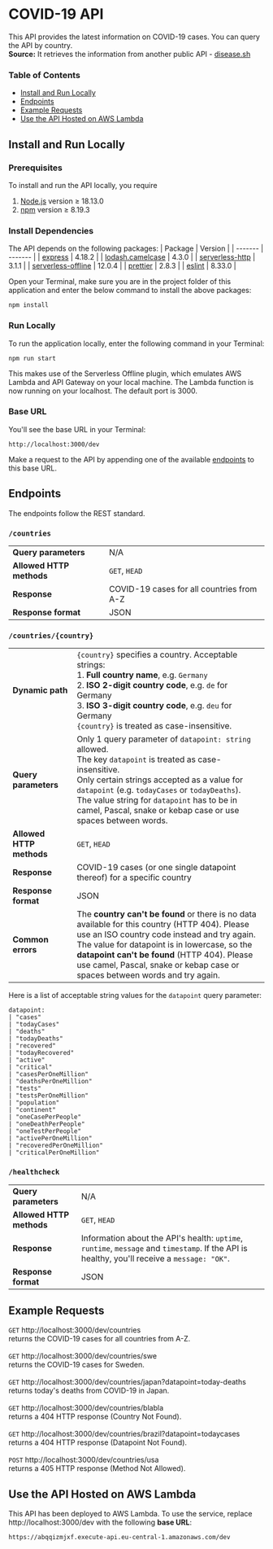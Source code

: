 # COVID-19 API

This API provides the latest information on COVID-19 cases. You can query the API by country.
\
**Source:** It retrieves the information from another public API - [disease.sh](https://disease.sh/)

### Table of Contents

- [Install and Run Locally](#local)
- [Endpoints](#endpoints)
- [Example Requests](#examples)
- [Use the API Hosted on AWS Lambda](#aws)

<a name="local"></a>

## Install and Run Locally

### Prerequisites

To install and run the API locally, you require

1. [Node.js](https://nodejs.org/en/) version ≥ 18.13.0
2. [npm](https://docs.npmjs.com/downloading-and-installing-node-js-and-npm) version ≥ 8.19.3

### Install Dependencies

The API depends on the following packages:
| Package | Version |
| ------- | ------- |
| [express](https://www.npmjs.com/package/express) | 4.18.2 |
| [lodash.camelcase](https://www.npmjs.com/package/lodash.camelcase) | 4.3.0 |
| [serverless-http](https://www.npmjs.com/package/serverless-http) | 3.1.1 |
| [serverless-offline](https://www.npmjs.com/package/serverless-offline) | 12.0.4 |
| [prettier](https://www.npmjs.com/package/prettier) | 2.8.3 |
| [eslint](https://www.npmjs.com/package/eslint) | 8.33.0 |

Open your Terminal, make sure you are in the project folder of this application and enter the below command to install the above packages:

```
npm install
```

### Run Locally

To run the application locally, enter the following command in your Terminal:

```
npm run start
```

This makes use of the Serverless Offline plugin, which emulates AWS Lambda and API Gateway on your local machine. The Lambda function is now running on your localhost. The default port is 3000.

### Base URL

You'll see the base URL in your Terminal:

```
http://localhost:3000/dev
```

Make a request to the API by appending one of the available [endpoints](#endpoints) to this base URL.

<a name="endpoints"></a>

## Endpoints

The endpoints follow the REST standard.

### `/countries`

|                          |                                           |
| ------------------------ | ----------------------------------------- |
| **Query parameters**     | N/A                                       |
| **Allowed HTTP methods** | `GET`, `HEAD`                             |
| **Response**             | COVID-19 cases for all countries from A-Z |
| **Response format**      | JSON                                      |

### `/countries/{country}`

<!-- prettier-ignore -->
|     |     |
| --- | --- |
| **Dynamic path** | `{country}` specifies a country. Acceptable strings:<br>1. **Full country name**, e.g. `Germany`<br>2. **ISO 2-digit country code**, e.g. `de` for Germany<br>3. **ISO 3-digit country code**, e.g. `deu` for Germany<br>`{country}` is treated as case-insensitive. |
| **Query parameters**     | Only 1 query parameter of `datapoint: string` allowed.<br>The key `datapoint` is treated as case-insensitive.<br>Only certain strings accepted as a value for `datapoint` (e.g. `todayCases` or `todayDeaths`).<br>The value string for `datapoint` has to be in camel, Pascal, snake or kebap case or use spaces between words.<br> |
| **Allowed HTTP methods** | `GET`, `HEAD`                                                           |
| **Response**             | COVID-19 cases (or one single datapoint thereof) for a specific country |
| **Response format**      | JSON                                                                    |
| **Common errors**        | The **country can't be found** or there is no data available for this country (HTTP 404). Please use an ISO country code instead and try again.<br>The value for datapoint is in lowercase, so the **datapoint can't be found** (HTTP 404). Please use camel, Pascal, snake or kebap case or spaces between words and try again. |

Here is a list of acceptable string values for the `datapoint` query parameter:

```
datapoint:
| "cases"
| "todayCases"
| "deaths"
| "todayDeaths"
| "recovered"
| "todayRecovered"
| "active"
| "critical"
| "casesPerOneMillion"
| "deathsPerOneMillion"
| "tests"
| "testsPerOneMillion"
| "population"
| "continent"
| "oneCasePerPeople"
| "oneDeathPerPeople"
| "oneTestPerPeople"
| "activePerOneMillion"
| "recoveredPerOneMillion"
| "criticalPerOneMillion"
```

### `/healthcheck`

<!-- prettier-ignore -->
|                          |               |
| ------------------------ | ------------- |
| **Query parameters**     | N/A           |
| **Allowed HTTP methods** | `GET`, `HEAD` |
| **Response**             | Information about the API's health: `uptime`, `runtime`, `message` and `timestamp`. If the API is healthy, you'll receive a `message: "OK"`. |
| **Response format**      | JSON          |

<a name="examples"></a>

## Example Requests

`GET` http://localhost:3000/dev/countries
\
returns the COVID-19 cases for all countries from A-Z.
\
\
`GET` http://localhost:3000/dev/countries/swe
\
returns the COVID-19 cases for Sweden.
\
\
`GET` http://localhost:3000/dev/countries/japan?datapoint=today-deaths
\
returns today's deaths from COVID-19 in Japan.
\
\
`GET` http://localhost:3000/dev/countries/blabla
\
returns a 404 HTTP response (Country Not Found).
\
\
`GET` http://localhost:3000/dev/countries/brazil?datapoint=todaycases
\
returns a 404 HTTP response (Datapoint Not Found).
\
\
`POST` http://localhost:3000/dev/countries/usa
\
returns a 405 HTTP response (Method Not Allowed).

<a name="aws"></a>

## Use the API Hosted on AWS Lambda

This API has been deployed to AWS Lambda. To use the service, replace http://localhost:3000/dev with the following **base URL**:

```
https://abqqizmjxf.execute-api.eu-central-1.amazonaws.com/dev
```

